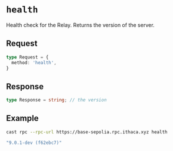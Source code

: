 # `health`

Health check for the Relay. Returns the version of the server.

## Request

```ts
type Request = {
  method: 'health',
}
```

## Response

```ts
type Response = string; // the version
```

## Example

```sh
cast rpc --rpc-url https://base-sepolia.rpc.ithaca.xyz health
```

```ts
"9.0.1-dev (f62ebc7)"
```
